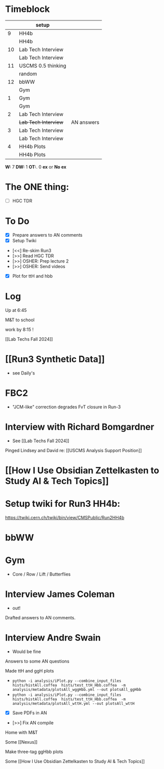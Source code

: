 # Timeblock

|     | setup                  |            |
| --- | ---------------------- | ---------- |
| 9   | HH4b                   |            |
|     | HH4b                   |            |
| 10  | Lab Tech Interview     |            |
|     | Lab Tech Interview     |            |
| 11  | USCMS 0.5 thinking     |            |
|     | random                 |            |
| 12  | bbWW                   |            |
|     | Gym                    |            |
| 1   | Gym                    |            |
|     | Gym                    |            |
| 2   | Lab Tech Interview     |            |
|     | ~~Lab Tech Interview~~ | AN answers |
| 3   | Lab Tech Interview     |            |
|     | Lab Tech Interview     |            |
| 4   | HH4b Plots             |            |
|     | HH4b Plots             |            |

**W:** 7
**DW:** 1
**OT:**. 0
**ex** or **No ex**

# The ONE thing: 
- [ ] HGC TDR


# To Do
- [x] Prepare answers to AN comments
- [x] Setup Twiki
- [<<] Re-skim Run3
- [>>] Read HGC TDR
- [>>] OSHER: Prep lecture 2 
- [>>] OSHER: Send videos 
- [x] Plot for ttH and hbb


# Log


Up at 6:45

M&T to school 

work by 8:15 !

[[Lab Techs Fall 2024]]

# [[Run3 Synthetic Data]]
- see Daily's

# FBC2 
- "JCM-like" correction degrades FvT closure in Run-3

# Interview with Richard Bomgardner
- See [[Lab Techs Fall 2024]]

 Pinged Lindsey and David re: [[USCMS Analysis Support Position]]

# [[How I Use Obsidian Zettelkasten to Study AI & Tech Topics]]


# Setup twiki for Run3 HH4b: 
https://twiki.cern.ch/twiki/bin/view/CMSPublic/Run2HH4b

# bbWW


# Gym
- Core / Row / Lift / Butterflies

# Interview James Coleman
- out!

Drafted answers to AN comments. 

# Interview Andre Swain
- Would be fine

Answers to some AN questions

Made ttH and ggH plots
- `python -i analysis/iPlot.py --combine_input_files hists/histAll.coffea  hists/test_ttH_Hbb.coffea  -m analysis/metadata/plotsAll_wggHbb.yml --out plotsAll_ggHbb`
- `python -i analysis/iPlot.py --combine_input_files hists/histAll.coffea  hists/test_ttH_Hbb.coffea  -m analysis/metadata/plotsAll_wttH.yml --out plotsAll_wttH`
- [x] Save PDFs in AN
- [>>] Fix AN compile

Home with M&T 

Some [[Nexus]]

Make three-tag ggHbb plots

Some [[How I Use Obsidian Zettelkasten to Study AI & Tech Topics]]

